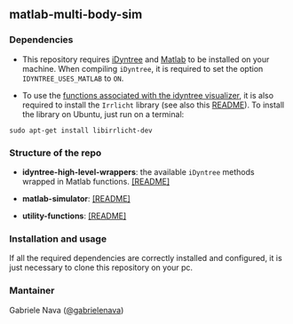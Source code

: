 ## matlab-multi-body-sim

### Dependencies

- This repository requires [iDyntree](https://github.com/robotology/idyntree) and [Matlab](https://it.mathworks.com/products/matlab.html) to be installed on your machine. When compiling `iDyntree`, it is required to set the option `IDYNTREE_USES_MATLAB` to `ON`.

- To use the [functions associated with the idyntree visualizer](https://github.com/gabrielenava/idyntree-high-level-wrappers/blob/master/wrappers/idyn_initializeVisualizer.m), it is also required to install the `Irrlicht` library (see also this [README](wrappers#visualizer-and-simpleleggedodometry-class)). To install the library on Ubuntu, just run on a terminal:

```
sudo apt-get install libirrlicht-dev
```

### Structure of the repo

- **idyntree-high-level-wrappers**: the available `iDyntree` methods wrapped in Matlab functions. [[README]](idyntree-high-level-wrappers/README.md)

- **matlab-simulator**: [[README]](matlab-simulator/README.md)

- **utility-functions**: [[README]](utility-functions/README.md)

### Installation and usage

If all the required dependencies are correctly installed and configured, it is just necessary to clone this repository on your pc. 

### Mantainer

Gabriele Nava ([@gabrielenava](https://github.com/gabrielenava))
